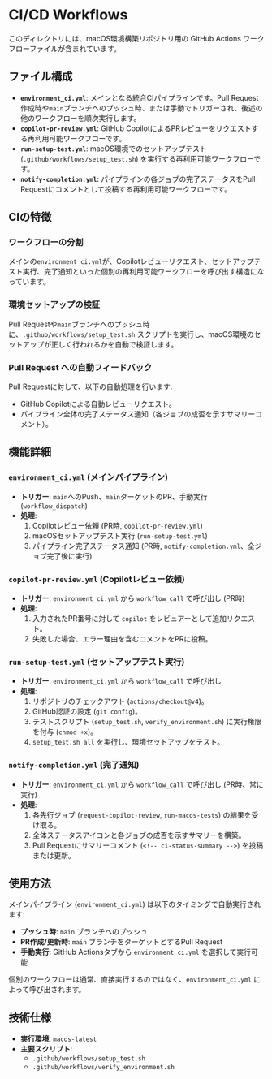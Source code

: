 # CI/CD Workflows

このディレクトリには、macOS環境構築リポジトリ用の GitHub Actions ワークフローファイルが含まれています。

## ファイル構成

- **`environment_ci.yml`**: メインとなる統合CIパイプラインです。Pull Request作成時や`main`ブランチへのプッシュ時、または手動でトリガーされ、後述の他のワークフローを順次実行します。
- **`copilot-pr-review.yml`**: GitHub CopilotによるPRレビューをリクエストする再利用可能ワークフローです。
- **`run-setup-test.yml`**: macOS環境でのセットアップテスト (`.github/workflows/setup_test.sh`) を実行する再利用可能ワークフローです。
- **`notify-completion.yml`**: パイプラインの各ジョブの完了ステータスをPull Requestにコメントとして投稿する再利用可能ワークフローです。

## CIの特徴

### ワークフローの分割
メインの`environment_ci.yml`が、Copilotレビューリクエスト、セットアップテスト実行、完了通知といった個別の再利用可能ワークフローを呼び出す構造になっています。

### 環境セットアップの検証
Pull Requestや`main`ブランチへのプッシュ時に、`.github/workflows/setup_test.sh` スクリプトを実行し、macOS環境のセットアップが正しく行われるかを自動で検証します。

### Pull Request への自動フィードバック
Pull Requestに対して、以下の自動処理を行います:
- GitHub Copilotによる自動レビューリクエスト。
- パイプライン全体の完了ステータス通知（各ジョブの成否を示すサマリーコメント）。

## 機能詳細

### `environment_ci.yml` (メインパイプライン)

- **トリガー**: `main`へのPush、`main`ターゲットのPR、手動実行 (`workflow_dispatch`)
- **処理**:
    1. Copilotレビュー依頼 (PR時, `copilot-pr-review.yml`)
    2. macOSセットアップテスト実行 (`run-setup-test.yml`)
    3. パイプライン完了ステータス通知 (PR時, `notify-completion.yml`、全ジョブ完了後に実行)

### `copilot-pr-review.yml` (Copilotレビュー依頼)

- **トリガー**: `environment_ci.yml` から `workflow_call` で呼び出し (PR時)
- **処理**:
    1. 入力されたPR番号に対して `copilot` をレビュアーとして追加リクエスト。
    2. 失敗した場合、エラー理由を含むコメントをPRに投稿。

### `run-setup-test.yml` (セットアップテスト実行)

- **トリガー**: `environment_ci.yml` から `workflow_call` で呼び出し
- **処理**:
    1. リポジトリのチェックアウト (`actions/checkout@v4`)。
    2. GitHub認証の設定 (`git config`)。
    3. テストスクリプト (`setup_test.sh`, `verify_environment.sh`) に実行権限を付与 (`chmod +x`)。
    4. `setup_test.sh all` を実行し、環境セットアップをテスト。

### `notify-completion.yml` (完了通知)

- **トリガー**: `environment_ci.yml` から `workflow_call` で呼び出し (PR時、常に実行)
- **処理**:
    1. 各先行ジョブ (`request-copilot-review`, `run-macos-tests`) の結果を受け取る。
    2. 全体ステータスアイコンと各ジョブの成否を示すサマリーを構築。
    3. Pull Requestにサマリーコメント (`<!-- ci-status-summary -->`) を投稿または更新。

## 使用方法

メインパイプライン (`environment_ci.yml`) は以下のタイミングで自動実行されます:

- **プッシュ時**: `main` ブランチへのプッシュ
- **PR作成/更新時**: `main` ブランチをターゲットとするPull Request
- **手動実行**: GitHub Actionsタブから `environment_ci.yml` を選択して実行可能

個別のワークフローは通常、直接実行するのではなく、`environment_ci.yml` によって呼び出されます。

## 技術仕様

- **実行環境**: `macos-latest`
- **主要スクリプト**: 
    - `.github/workflows/setup_test.sh`
    - `.github/workflows/verify_environment.sh` 